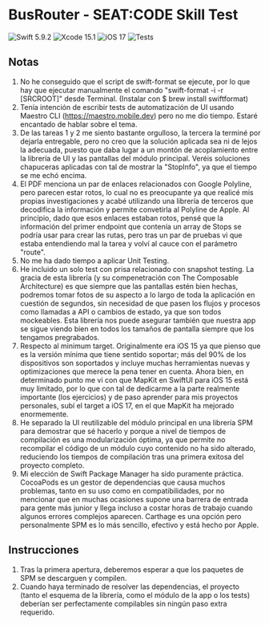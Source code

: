 #  BusRouter - SEAT:CODE Skill Test
![Swift 5.9.2](https://img.shields.io/badge/Swift-5.9.2-orange.svg)
![Xcode 15.1](https://img.shields.io/badge/Xcode-15.1-blue.svg)
![iOS 17](https://img.shields.io/badge/iOS-17-blue.svg)
![Tests](https://img.shields.io/badge/tests-passing-brightgreen.svg)

## Notas

1. No he conseguido que el script de swift-format se ejecute, por lo que hay que ejecutar manualmente el comando "swift-format -i -r [SRCROOT]" desde Terminal. (Instalar con $  brew install swiftformat)
2. Tenía intención de escribir tests de automatización de UI usando Maestro CLI (https://maestro.mobile.dev) pero no me dio tiempo. Estaré encantado de hablar sobre el tema.
3. De las tareas 1 y 2 me siento bastante orgulloso, la tercera la terminé por dejarla entregable, pero no creo que la solución aplicada sea ni de lejos la adecuada, puesto que daba lugar a un montón de acoplamiento entre la librería de UI y las pantallas del módulo principal. Veréis soluciones chapuceras aplicadas con tal de mostrar la "StopInfo", ya que el tiempo se me echó encima.
4. El PDF menciona un par de enlaces relacionados con Google Polyline, pero parecen estar rotos, lo cual no es preocupante ya que realicé mis propias investigaciones y acabé utilizando una librería de terceros que decodifica la información y permite convetirla al Polyline de Apple. Al principio, dado que esos enlaces estaban rotos, pensé que la información del primer endpoint que contenía un array de Stops se podría usar para crear las rutas, pero tras un par de pruebas vi que estaba entendiendo mal la tarea y volví al cauce con el parámetro "route".
5. No me ha dado tiempo a aplicar Unit Testing.
6. He incluido un solo test con prisa relacionado con snapshot testing. La gracia de esta librería (y su compenetración con The Composable Architecture) es que siempre que las pantallas estén bien hechas, podremos tomar fotos de su aspecto a lo largo de toda la aplicación en cuestión de segundos, sin necesidad de que pasen los flujos y procesos como llamadas a API o cambios de estado, ya que son todos mockeables. Esta librería nos puede asegurar también que nuestra app se sigue viendo bien en todos los tamaños de pantalla siempre que los tengamos pregrabados.
7. Respecto al minimum target. Originalmente era iOS 15 ya que pienso que es la versión mínima que tiene sentido soportar; más del 90% de los dispositivos son soportados y incluye muchas herramientas nuevas y optimizaciones que merece la pena tener en cuenta. Ahora bien, en determinado punto me vi con que MapKit en SwiftUI para iOS 15 está muy limitado, por lo que con tal de dedicarme a la parte realmente importante (los ejercicios) y de paso aprender para mis proyectos personales, subí el target a iOS 17, en el que MapKit ha mejorado enormemente.
8. He separado la UI reutilizable del módulo principal en una librería SPM para demostrar que sé hacerlo y porque a nivel de tiempos de compilación es una modularización óptima, ya que permite no recompilar el código de un módulo cuyo contenido no ha sido alterado, reduciendo los tiempos de compilación tras una primera exitosa del proyecto completo.
9. Mi elección de Swift Package Manager ha sido puramente práctica. CocoaPods es un gestor de dependencias que causa muchos problemas, tanto en su uso como en compatibilidades, por no mencionar que en muchas ocasiones supone una barrera de entrada para gente más junior y llega incluso a costar horas de trabajo cuando algunos errores complejos aparecen. Carthage es una opción pero personalmente SPM es lo más sencillo, efectivo y está hecho por Apple.

## Instrucciones
1. Tras la primera apertura, deberemos esperar a que los paquetes de SPM se descarguen y compilen.
2. Cuando haya terminado de resolver las dependencias, el proyecto (tanto el esquema de la librería, como el módulo de la app o los tests) deberían ser perfectamente compilables sin ningún paso extra requerido.


